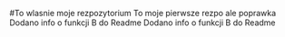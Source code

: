 #To wlasnie moje rezpozytorium
To moje pierwsze rezpo ale poprawka
Dodano info o funkcji B do Readme
Dodano info o funkcji B do Readme
